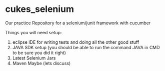 # cukes_selenium
Our practice Repository for a selenium/junit framework with cucumber 

Things you will need setup:
1. eclipse IDE for writing tests and doing all the other good stuff
2. JAVA SDK setup (you should be able to run the command JAVA in CMD to be sure you did it right)
3. Latest Selenium Jars
4. Maven Maybe (lets discuss)
